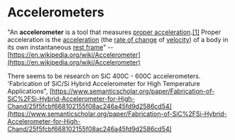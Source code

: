 # Accelerometers

"An **accelerometer** is a tool that measures [proper acceleration](https://en.wikipedia.org/wiki/Proper_acceleration).[\[1\]](https://en.wikipedia.org/wiki/Accelerometer#cite_note-Tinder-1) Proper acceleration is the [acceleration](https://en.wikipedia.org/wiki/Acceleration) \(the [rate of change](https://en.wikipedia.org/wiki/Rate_of_change_%28mathematics%29) of [velocity](https://en.wikipedia.org/wiki/Velocity)\) of a body in its own instantaneous [rest frame](https://en.wikipedia.org/wiki/Rest_frame)" -- [https://en.wikipedia.org/wiki/Accelerometer](https://en.wikipedia.org/wiki/Accelerometer)

There seems to be research on SiC 400C - 600C accelerometers. 'Fabrication of SiC/Si Hybrid Accelerometer for High Temperature Applications", [https://www.semanticscholar.org/paper/Fabrication-of-SiC%2FSi-Hybrid-Accelerometer-for-High-Chand/25f5fcbf668102155f08ac246a45fd9d2586cd54](https://www.semanticscholar.org/paper/Fabrication-of-SiC%2FSi-Hybrid-Accelerometer-for-High-Chand/25f5fcbf668102155f08ac246a45fd9d2586cd54)



